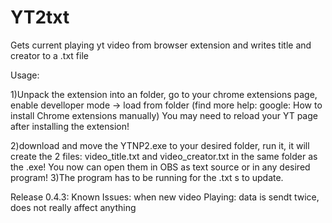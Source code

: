 # YT2txt
Gets current playing yt video from browser extension and writes title and creator to a .txt file

Usage:

1)Unpack the extension into an folder, go to your chrome extensions page, enable develloper mode -> load from folder
(find more help: google: How to install Chrome extensions manually)
You may need to reload your YT page after installing the extension!

2)download and move the YTNP2.exe to your desired folder, run it, it will create the 2 files:
video_title.txt and video_creator.txt in the same folder as the .exe! 
You now can open them in OBS as text source or in any desired program!
3)The program has to be running for the .txt s to update. 
  
  Release 0.4.3: Known Issues: when new video Playing: data is sendt twice, does not really affect anything
